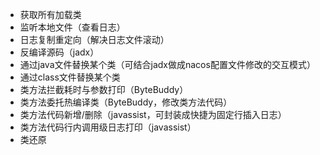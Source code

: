- 获取所有加载类
- 监听本地文件（查看日志）
- 日志复制重定向（解决日志文件滚动）
- 反编译源码（jadx）
- 通过java文件替换某个类（可结合jadx做成nacos配置文件修改的交互模式）
- 通过class文件替换某个类
- 类方法拦截耗时与参数打印（ByteBuddy）
- 类方法委托热编译类（ByteBuddy，修改类方法代码）
- 类方法代码新增/删除（javassist，可封装成快捷为固定行插入日志）
- 类方法代码行内调用级日志打印（javassist）
- 类还原